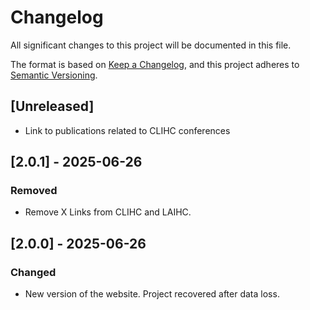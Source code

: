 # Changelog

All significant changes to this project will be documented in this file.

The format is based on [Keep a Changelog](https://keepachangelog.com/es-ES/1.0.0/),
and this project adheres to [Semantic Versioning](https://semver.org/lang/es/).

## [Unreleased]

- Link to publications related to CLIHC conferences

## [2.0.1] - 2025-06-26

### Removed

- Remove X Links from CLIHC and LAIHC.

## [2.0.0] - 2025-06-26

### Changed

- New version of the website. Project recovered after data loss.